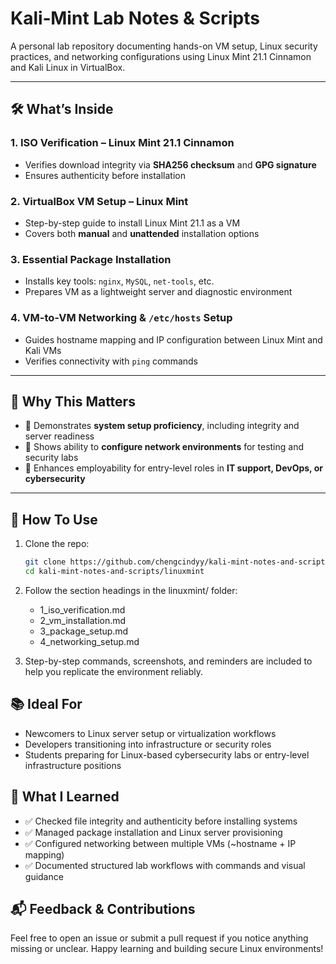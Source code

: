 # Kali‑Mint Lab Notes & Scripts

A personal lab repository documenting hands-on VM setup, Linux security practices, and networking configurations using Linux Mint 21.1 Cinnamon and Kali Linux in VirtualBox.

---

## 🛠️ What’s Inside

### 1. ISO Verification – Linux Mint 21.1 Cinnamon  
- Verifies download integrity via **SHA256 checksum** and **GPG signature**  
- Ensures authenticity before installation  

### 2. VirtualBox VM Setup – Linux Mint  
- Step-by-step guide to install Linux Mint 21.1 as a VM  
- Covers both **manual** and **unattended** installation options  

### 3. Essential Package Installation  
- Installs key tools: `nginx`, `MySQL`, `net-tools`, etc.  
- Prepares VM as a lightweight server and diagnostic environment  

### 4. VM-to-VM Networking & `/etc/hosts` Setup  
- Guides hostname mapping and IP configuration between Linux Mint and Kali VMs  
- Verifies connectivity with `ping` commands  

---

## 🔑 Why This Matters

- 📌 Demonstrates **system setup proficiency**, including integrity and server readiness  
- 📌 Shows ability to **configure network environments** for testing and security labs  
- 📌 Enhances employability for entry-level roles in **IT support, DevOps, or cybersecurity**

---

## 🚀 How To Use

1. Clone the repo:  
   ```bash
   git clone https://github.com/chengcindyy/kali-mint-notes-and-scripts.git
   cd kali-mint-notes-and-scripts/linuxmint
   
2. Follow the section headings in the linuxmint/ folder:
   - 1_iso_verification.md
   - 2_vm_installation.md
   - 3_package_setup.md
   - 4_networking_setup.md
    
3. Step-by-step commands, screenshots, and reminders are included to help you replicate the environment reliably.

## 📚 Ideal For
- Newcomers to Linux server setup or virtualization workflows
- Developers transitioning into infrastructure or security roles
- Students preparing for Linux-based cybersecurity labs or entry-level infrastructure positions

## 📝 What I Learned
- ✅ Checked file integrity and authenticity before installing systems
- ✅ Managed package installation and Linux server provisioning
- ✅ Configured networking between multiple VMs (~hostname + IP mapping)
- ✅ Documented structured lab workflows with commands and visual guidance

## 📬 Feedback & Contributions
Feel free to open an issue or submit a pull request if you notice anything missing or unclear.
Happy learning and building secure Linux environments!
